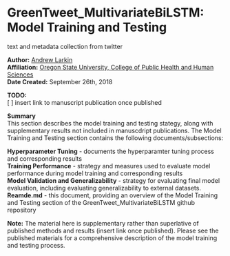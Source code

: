 # GreenTweet_MultivariateBiLSTM: Model Training and Testing
text and metadata collection from twitter

**Author:** [Andrew Larkin](https://www.linkedin.com/in/andrew-larkin-525ba3b5/) <br>
**Affiliation:** [Oregon State University, College of Public Health and Human Sciences](https://health.oregonstate.edu/) <br>
**Date Created:** September 26th, 2018 <br>

**TODO:** <br>
[ ] insert link to manuscript publication once published


**Summary**<br> This section describes the model training and testing stategy, along with supplementary results not included in manuscdript publications.  The Model Training and Testing section contains the following documents/subsections:

**Hyperparameter Tuning** - documents the hyperparamter tuning process and corresponding results <br>
**Training Performance** - strategy and measures used to evaluate model performance during model training and corresponding results <br>
**Model Validation and Generalizability** - strategy for evaluating final model evaluation, including evaluating generalizability to external datasets.  <br>
**Reamde.md** - this document, providing an overview of the Model Training and Testing section of the GreenTweet_MultivariateBiLSTM github repository

**Note:** The material here is supplementary rather than superlative of published methods and results (insert link once published).  Please see the published materials for a comprehensive description of the model training and testing process.

